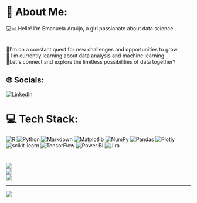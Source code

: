 # 💫 About Me:
💻📊 Hello! I'm Emanuela Araújo, a girl passionate about data science<br><br><br>💞️I'm on a constant quest for new challenges and opportunities to grow<br>💞️ I’m currently learning about data analysis and machine learning<br>💞️Let's connect and explore the limitless possibilities of data together?


## 🌐 Socials:
[![LinkedIn](https://img.shields.io/badge/LinkedIn-%230077B5.svg?logo=linkedin&logoColor=white)](https://www.linkedin.com/in/-emanuela-araujo/) 

# 💻 Tech Stack:
![R](https://img.shields.io/badge/r-%23276DC3.svg?style=for-the-badge&logo=r&logoColor=white) ![Python](https://img.shields.io/badge/python-3670A0?style=for-the-badge&logo=python&logoColor=ffdd54) ![Markdown](https://img.shields.io/badge/markdown-%23000000.svg?style=for-the-badge&logo=markdown&logoColor=white) ![Matplotlib](https://img.shields.io/badge/Matplotlib-%23ffffff.svg?style=for-the-badge&logo=Matplotlib&logoColor=black) ![NumPy](https://img.shields.io/badge/numpy-%23013243.svg?style=for-the-badge&logo=numpy&logoColor=white) ![Pandas](https://img.shields.io/badge/pandas-%23150458.svg?style=for-the-badge&logo=pandas&logoColor=white) ![Plotly](https://img.shields.io/badge/Plotly-%233F4F75.svg?style=for-the-badge&logo=plotly&logoColor=white) ![scikit-learn](https://img.shields.io/badge/scikit--learn-%23F7931E.svg?style=for-the-badge&logo=scikit-learn&logoColor=white) ![TensorFlow](https://img.shields.io/badge/TensorFlow-%23FF6F00.svg?style=for-the-badge&logo=TensorFlow&logoColor=white) ![Power Bi](https://img.shields.io/badge/power_bi-F2C811?style=for-the-badge&logo=powerbi&logoColor=black) ![Jira](https://img.shields.io/badge/jira-%230A0FFF.svg?style=for-the-badge&logo=jira&logoColor=white)
# 

![](https://github-readme-stats.vercel.app/api?username=emanuela-araujo&theme=radical&hide_border=false&include_all_commits=false&count_private=false)<br/>
![](https://github-readme-streak-stats.herokuapp.com/?user=emanuela-araujo&theme=radical&hide_border=false)<br/>
![](https://github-readme-stats.vercel.app/api/top-langs/?username=emanuela-araujo&theme=radical&hide_border=false&include_all_commits=false&count_private=false&layout=compact)


---
[![](https://visitcount.itsvg.in/api?id=emanuela-araujo&icon=0&color=10)](https://visitcount.itsvg.in)

<!-- Proudly created with GPRM ( https://gprm.itsvg.in ) -->
